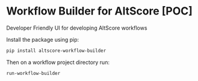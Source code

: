 # Workflow Builder for AltScore [POC]

Developer Friendly UI for developing AltScore workflows

Install the package using pip:
```bash
pip install altscore-workflow-builder
```
Then on a workflow project directory run:
```bash
run-workflow-builder
```
